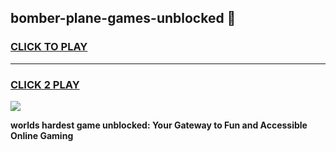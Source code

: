 
## bomber-plane-games-unblocked 👋
<h3>
<a href="https://premium.freeplayer.one?title=bomber-plane-games-unblocked&ref=14F">CLICK TO PLAY</a></h3>
<hr>

<h3>
<a href="https://premium.freeplayer.one?title=bomber-plane-games-unblocked&ref=14F">CLICK 2 PLAY</a>
  
</h3>

<a href="https://premium.freeplayer.one?title=bomber-plane-games-unblocked&ref=12F/"><img src="https://clearcache.store/games.png"></a>


**worlds hardest game unblocked: Your Gateway to Fun and Accessible Online Gaming**
